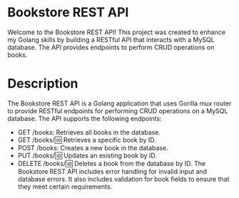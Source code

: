 # Bookstore REST API
Welcome to the Bookstore REST API! This project was created to enhance my Golang skills by building a RESTful API that interacts with a MySQL database. The API provides endpoints to perform CRUD operations on books.

# Description
The Bookstore REST API is a Golang application that uses Gorilla mux router to provide RESTful endpoints for performing CRUD operations on a MySQL database. The API supports the following endpoints:

* GET /books: Retrieves all books in the database.
* GET /books/:id: Retrieves a specific book by ID.
* POST /books: Creates a new book in the database.
* PUT /books/:id: Updates an existing book by ID.
* DELETE /books/:id: Deletes a book from the database by ID.
The Bookstore REST API includes error handling for invalid input and database errors. It also includes validation for book fields to ensure that they meet certain requirements.
